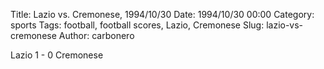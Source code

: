 Title: Lazio vs. Cremonese, 1994/10/30
Date: 1994/10/30 00:00
Category: sports
Tags: football, football scores, Lazio, Cremonese
Slug: lazio-vs-cremonese
Author: carbonero


Lazio 1 - 0 Cremonese
